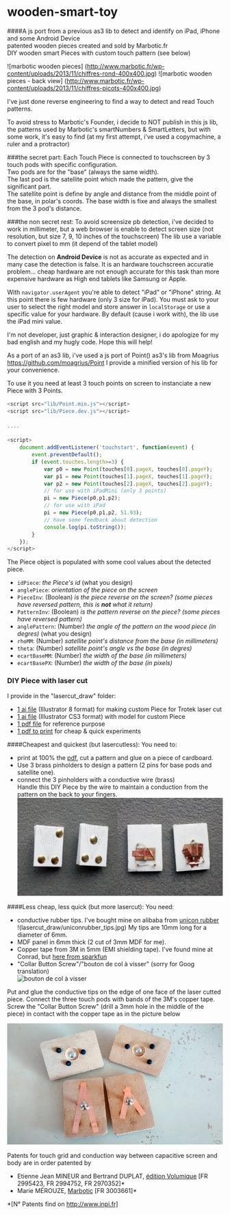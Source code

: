 # wooden-smart-toy
####A js port from a previous as3 lib to detect and identify on iPad, iPhone and some Android Device<br/>patented wooden pieces created and sold by Marbotic.fr <br>DIY wooden smart Pieces with custom touch pattern (see below)

![marbotic wooden pieces] (http://www.marbotic.fr/wp-content/uploads/2013/11/chiffres-rond-400x400.jpg) ![marbotic wooden pieces - back view] (http://www.marbotic.fr/wp-content/uploads/2013/11/chiffres-picots-400x400.jpg)

I've just done reverse engineering to find a way to detect and read Touch patterns.

To avoid stress to Marbotic's Founder, i decide to NOT publish in this js lib, the patterns used by Marbotic's smartNumbers & SmartLetters, but with some work, it's easy to find (at my first attempt, i've used a copymachine, a ruler and a protractor)

###the secret part:
Each Touch Piece is connected to touchscreen by 3 touch pods with specific configuration.<br />
Two pods are for the "base" (always the same width).<br/>
The last pod is the satellite point which made the pattern, give the significant part.<br/>
The satellite point is define by angle and distance from the middle point of the base, in polar's coords.
The base width is fixe and always the smallest from the 3 pod's distance.

###the non secret rest:
To avoid screensize pb detection, i've decided to work in millimeter, but a web browser is enable to detect screen size (not resolution, but size 7, 9, 10 inches of the touchscreen)
The lib use a variable to convert pixel to mm (it depend of the tablet model)

The detection on **Android Device** is not as accurate as expected and in many case the detection is false. 
It is an hardware touchscreen accuratie problem... cheap hardware are not enough accurate for this task than more expensive hardware as High end tablets like Samsung or Apple.

With <code>navigator.userAgent</code> you're able to detect "iPad" or "iPhone" string.
At this point there is few hardware (only 3 size for iPad). You must ask to your user to select the right model and store answer in <code>localStorage</code> or use a specific value for your hardware.
By default (cause i work with), the lib use the iPad mini value.

I'm not developer, just graphic & interaction designer, i do apologize for my bad english and my hugly code.
Hope this will help!

As a port of an as3 lib, i've used a js port of Point() as3's lib from Moagrius
https://github.com/moagrius/Point
I provide a minified version of his lib for your convenience.

To use it you need at least 3 touch points on screen to instanciate a new Piece with 3 Points.
```js
<script src="lib/Point.min.js"></script>
<script src="lib/Piece.dev.js"></script>

....

<script>
	document.addEventListener('touchstart', function(event) {
		event.preventDefault();
		if (event.touches.length>=3) {
			var p0 = new Point(touches[0].pageX, touches[0].pageY);
			var p1 = new Point(touches[1].pageX, touches[1].pageY);
			var p2 = new Point(touches[2].pageX, touches[2].pageY);
			// for use with iPadMini (only 3 points)
			pi = new Piece(p0,p1,p2);
			// for use with iPad
			pi = new Piece(p0,p1,p2, 51.93);
			// have some feedback about detection
			console.log(pi.toString());
		}
	});
</script>
```

The Piece object is populated with some cool values about the detected piece.
- <code>idPiece</code>: *the Piece's id* (what you design)
- <code>anglePiece</code>: *orientation of the piece on the screen*
- <code>PieceInv</code>: (Boolean) *is the piece reverse on the screen? (some pieces have reversed pattern, this is __not__ what it return)*
- <code>PatternInv</code>: (Boolean) *is the pattern reverse on the piece? (some pieces have reversed pattern)*
- <code>anglePattern</code>: (Number) *the angle of the pattern on the wood piece (in degres)* (what you design)
- <code>rhoMM</code>: (Number) *satellite point's distance from the base (in millimeters)*
- <code>theta</code>: (Number) *satellite point's angle vs the base (in degres)*
- <code>ecartBaseMM</code>: (Number) *the width of the base (in millimeters)*
- <code>ecartBasePX</code>: (Number) *the width of the base (in pixels)*


### DIY Piece with laser cut

I provide in the "lasercut_draw" folder:
- [1 ai file](lasercut_draw/custom_piece_18mm_lasercut_ill8.ai) (Illustrator 8 format) for making custom Piece for Trotek laser cut
- [1 ai file](lasercut_draw/custom_piece_18mm_model_cs3.ai) (Illustrator CS3 format) with model for custom Piece
- [1 pdf file](lasercut_draw/custom_piece_18mm_lasercut.pdf) for reference purpose
- [1 pdf to print](lasercut_draw/reference_to_print.pdf) for cheap & quick experiments


####Cheapest and quickest (but lasercutless):
You need to:
- print at 100% the [pdf](lasercut_draw/reference_to_print.pdf), cut a pattern and glue on a piece of cardboard.
- Use 3 brass pinholders to design a pattern (2 pins for base pods and satellite one).
- connect the 3 pinholders with a conductive wire (brass)<br>
Handle this DIY Piece by the wire to maintain a conduction from the pattern on the back to your fingers.
![Cheap prototype](lasercut_draw/reference_prototype_paperpinholder.jpg)

####Less cheap, less quick (but more lasercut):
You need:
- conductive rubber tips. I've bought mine on alibaba from [unicon rubber](http://www.alibaba.com/product-detail/silicone-conductive-rubber-soft-stylus-tip_517071997.html)<br>
!(lasercut_draw/uniconrubber_tips.jpg)
My tips are 10mm long for a diameter of 6mm.<br>
- MDF panel in 6mm thick (2 cut of 3mm MDF for me).<br>
- Copper tape from 3M in 5mm (EMI shielding tape). I've found mine at Conrad, but [here from sparkfun](https://www.sparkfun.com/products/10561)
- "Collar Button Screw"/"bouton de col à visser"  (sorry for Goog translation)<br>
![bouton de col à visser](http://alysse-creations.info/media/catalog/product/cache/1/image/9df78eab33525d08d6e5fb8d27136e95/b/o/bouton-col.jpg)<br>

Put and glue the conductive tips on the edge of one face of the laser cutted piece.
Connect the three touch pods with bands of the 3M's copper tape.<br>
Screw the "Collar Button Screw" (drill a 3mm hole in the middle of the piece) in contact with the copper tape as in the picture below<br>


![custom lasercut Piece](lasercut_draw/reference_Design_web.jpg)<br>

Patents for touch grid and conduction way between capacitive screen and body are in order patented by
- Etienne Jean MINEUR and Bertrand DUPLAT, [édition Volumique](http://www.volumique.com) [FR 2995423, FR 2994752, FR 2970352]*
- Marie MÉROUZE, [Marbotic](http://www.marbotic.fr) [FR 3003661]*

*[N° Patents find on http://www.inpi.fr]
